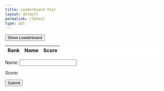 ```yaml
---
title: Leaderboard Test
layout: default 
permalink: /lbtest
type: pbl
---
```

<div class="secondary">
  <button id="read_button" type="button" onclick="read_leaderboard()" class="read-button">Show Leaderboard</button>
</div>

<table class="readtable">
  <thead>
    <tr>
      <th>Rank</th>
      <th>Name</th>
      <th>Score</th>
    </tr>
  </thead>
  <tbody id="result">
  </tbody>
</table>

<style>
  .readtable {
    background-color: #FFFFFF;
  }
</style>

<div class="form-box">
  <form action="javascript:create_ranking()" class="createForm">
    <p>
      <label class="form-label">
        Name:
        <input class="input-boxes" type="text" name="name" id="name" required>
      </label>
    </p>
    <p>
      <label class="form-label">
        Score:
      </label>
    </p>
    <p>
      <button class="form-button">Submit</button>
    </p>
  </form>
</div>

<script>
  const resultContainer = document.getElementById("result");
  const read_button = document.getElementById("read_button");
  const apiURL = "https://octolb.duckdns.org/api/leaderboards/";

  // READ
  function read_leaderboard() {
    const read_options = {
      method: 'GET',
      mode: 'cors',
      cache: 'default',
      credentials: 'omit',
      headers: {
        'Content-Type': 'application/json'
      },
    };

    fetch(apiURL, read_options)
      .then(response => {
        if (response.status !== 200) {
          const errorMsg = 'API read error: ' + response.status;
          console.log(errorMsg);
          const tr = document.createElement("tr");
          const td = document.createElement("td");
          td.innerHTML = errorMsg;
          tr.appendChild(td);
          resultContainer.appendChild(tr);
          return;
        }

        response.json().then(data => {
          resultContainer.innerHTML = '';
          data.forEach((row, index) => {
            add_row(index + 1, row.name, row.score);
          });
        });
      })
      .catch(err => {
        console.error(err);
        const tr = document.createElement("tr");
        const td = document.createElement("td");
        td.innerHTML = err;
        tr.appendChild(td);
        resultContainer.appendChild(tr);
      });
  }

  function add_row(rank, name, score) {
    const tr = document.createElement("tr");
    const rankCell = document.createElement("td");
    const nameCell = document.createElement("td");
    const scoreCell = document.createElement("td");

    rankCell.innerHTML = rank;
    nameCell.innerHTML = name;
    scoreCell.innerHTML = score;

    tr.appendChild(rankCell);
    tr.appendChild(nameCell);
    tr.appendChild(scoreCell);

    resultContainer.appendChild(tr);
  }

  // CREATE
  function create_ranking() {
    const body = {
      name: document.getElementById("name").value,
      score: document.getElementById("score").value,
    };

    const requestOptions = {
      method: 'POST',
      body: JSON.stringify(body),
      headers: {
        "Content-Type": "application/json"
      },
    };

    fetch(apiURL + 'create', requestOptions)
      .then(response => {
        if (response.status !== 200) {
          const errorMsg = 'API create error: ' + response.status;
          console.log(errorMsg);
          const tr = document.createElement("tr");
          const td = document.createElement("td");
          td.innerHTML = errorMsg;
          tr.appendChild(td);
          resultContainer.appendChild(tr);
          return;
        }
        return response.json();
      })
      .then(data => {
        add_row(data.rank, data.name, data.score);
      })
      .catch(err => {
        console.error(err);
        const tr = document.createElement("tr");
        const td = document.createElement("td");
        td.innerHTML = err;
        tr.appendChild(td);
        resultContainer.appendChild(tr);
      });
  }
</script>

